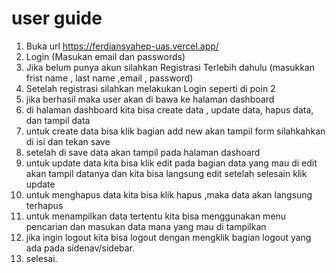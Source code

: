 # user guide

1. Buka url https://ferdiansyahep-uas.vercel.app/
2. Login (Masukan email dan passwords)
3. Jika belum punya akun silahkan Registrasi Terlebih dahulu (masukkan frist name , last name ,email , password)
4. Setelah registrasi silahkan melakukan Login seperti di poin 2
5. jika berhasil maka user akan di bawa ke halaman dashboard 
6. di halaman dashboard kita bisa create data , update data, hapus data, dan tampil data
7. untuk create data bisa klik bagian add new akan tampil form silahkahkan di isi dan tekan save 
8. setelah di save data akan tampil pada halaman dashoard
9. untuk update data kita bisa klik edit pada bagian data yang mau di edit akan tampil datanya dan kita bisa langsung edit setelah selesain klik update
10. untuk menghapus data kita bisa klik hapus ,maka data akan langsung terhapus
11. untuk menampilkan data tertentu kita bisa menggunakan menu pencarian dan masukan data mana yang mau di tampilkan
12. jika ingin logout kita bisa logout dengan mengklik bagian logout yang ada pada sidenav/sidebar.
13. selesai.
